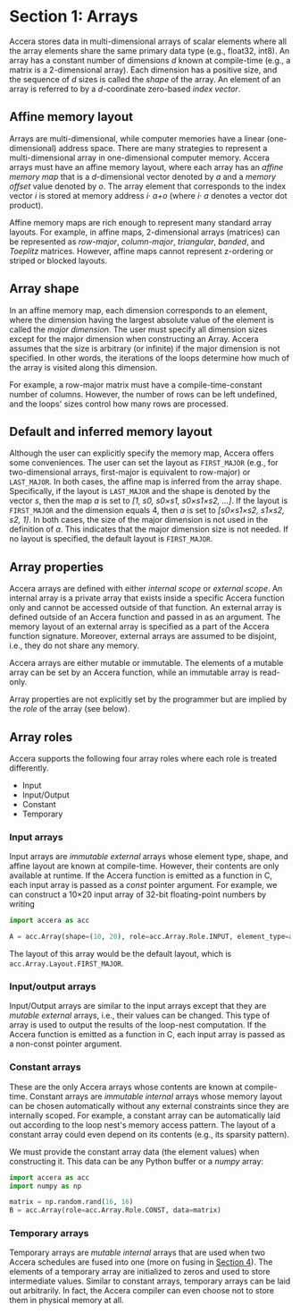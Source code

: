 [//]: # (Project: Accera)
[//]: # (Version: v1.2.1)

# Section 1: Arrays
Accera stores data in multi-dimensional arrays of scalar elements where all the array elements share the same primary data type (e.g., float32, int8). An array has a constant number of dimensions *d* known at compile-time (e.g., a matrix is a 2-dimensional array). Each dimension has a positive size, and the sequence of *d* sizes is called the *shape* of the array. An element of an array is referred to by a *d*-coordinate zero-based *index vector*.

## Affine memory layout
Arrays are multi-dimensional, while computer memories have a linear (one-dimensional) address space. There are many strategies to represent a multi-dimensional array in one-dimensional computer memory. Accera arrays must have an affine memory layout, where each array has an *affine memory map* that is a *d*-dimensional vector denoted by *a* and a *memory offset* value denoted by *o*. The array element that corresponds to the index vector *i* is stored at memory address *i&middot; a+o* (where *i&middot; a* denotes a vector dot product).

Affine memory maps are rich enough to represent many standard array layouts. For example, in affine maps, 2-dimensional arrays (matrices) can be represented as *row-major*, *column-major*, *triangular*, *banded*, and *Toeplitz* matrices. However, affine maps cannot represent z-ordering or striped or blocked layouts.

[comment]: # (MISSING: add a mechanism that would support z-order, blocked, and striped arrays. Basically, this is equivalent to adding mod and floordiv operations to the memory map. Alternatively, this could be achieved by somehow adding split and reorder operations to arrays, or an optional functor that does index vector calculations and returns a scalar index)

[comment]: # (Consider adding examples to illustrate affine memory maps and concepts introduced above)

## Array shape
In an affine memory map, each dimension corresponds to an element, where the dimension having the largest absolute value of the element is called the *major dimension*. The user must specify all dimension sizes except for the major dimension when constructing an Array. Accera assumes that the size is arbitrary (or infinite) if the major dimension is not specified. In other words, the iterations of the loops determine how much of the array is visited along this dimension. 

For example, a row-major matrix must have a compile-time-constant number of columns. However, the number of rows can be left undefined, and the loops' sizes control how many rows are processed.

## Default and inferred memory layout
Although the user can explicitly specify the memory map, Accera offers some conveniences. The user can set the layout as `FIRST_MAJOR` (e.g., for two-dimensional arrays, first-major is equivalent to row-major) or `LAST_MAJOR`. In both cases, the affine map is inferred from the array shape. Specifically, if the layout is `LAST_MAJOR` and the shape is denoted by the vector *s*, then the map *a* is set to *[1, s0, s0&times;s1, s0&times;s1&times;s2, ...]*. If the layout is `FIRST_MAJOR` and the dimension equals 4, then *a* is set to *[s0&times;s1&times;s2, s1&times;s2, s2, 1]*. In both cases, the size of the major dimension is not used in the definition of *a*. This indicates that the major dimension size is not needed. If no layout is specified, the default layout is `FIRST_MAJOR`.

## Array properties
Accera arrays are defined with either *internal scope* or *external scope*. An internal array is a private array that exists inside a specific Accera function only and cannot be accessed outside of that function. An external array is defined outside of an Accera function and passed in as an argument. The memory layout of an external array is specified as a part of the Accera function signature. Moreover, external arrays are assumed to be disjoint, i.e., they do not share any memory.

Accera arrays are either mutable or immutable. The elements of a mutable array can be set by an Accera function, while an immutable array is read-only.

Array properties are not explicitly set by the programmer but are implied by the *role* of the array (see below).

## Array roles
Accera supports the following four array roles where each role is treated differently. 
-   Input
-   Input/Output
-   Constant
-   Temporary 

### Input arrays
Input arrays are *immutable external* arrays whose element type, shape, and affine layout are known at compile-time. However, their contents are only available at runtime. If the Accera function is emitted as a function in C, each input array is passed as a *const* pointer argument. For example, we can construct a 10&times;20 input array of 32-bit floating-point numbers by writing
```Python
import accera as acc

A = acc.Array(shape=(10, 20), role=acc.Array.Role.INPUT, element_type=acc.ScalarType.float32)
```
The layout of this array would be the default layout, which is `acc.Array.Layout.FIRST_MAJOR`.

### Input/output arrays
Input/Output arrays are similar to the input arrays except that they are *mutable external* arrays, i.e., their values can be changed. This type of array is used to output the results of the loop-nest computation. If the Accera function is emitted as a function in C, each input array is passed as a non-const pointer argument.

### Constant arrays
These are the only Accera arrays whose contents are known at compile-time. Constant arrays are *immutable internal* arrays whose memory layout can be chosen automatically without any external constraints since they are internally scoped. For example, a constant array can be automatically laid out according to the loop nest's memory access pattern. The layout of a constant array could even depend on its contents (e.g., its sparsity pattern). 

We must provide the constant array data (the element values) when constructing it. This data can be any Python buffer or a *numpy* array:
```Python
import accera as acc
import numpy as np

matrix = np.random.rand(16, 16)
B = acc.Array(role=acc.Array.Role.CONST, data=matrix)
```

### Temporary arrays
Temporary arrays are *mutable internal* arrays that are used when two Accera schedules are fused into one (more on fusing in [Section 4](<04%20Fusing.md>)). The elements of a temporary array are initialized to zeros and used to store intermediate values. Similar to constant arrays, temporary arrays can be laid out arbitrarily. In fact, the Accera compiler can even choose not to store them in physical memory at all. 

<div style="page-break-after: always;"></div>



